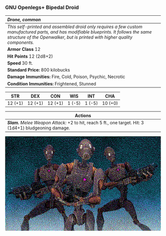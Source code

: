 
### GNU Openlegs+ Bipedal Droid

| _Drone, common_ | 
|:-------------|
| _This self-printed and assembled droid only requires a few custom manufactured parts, and has modifiable blueprints.  It follows the same structure of the Openwalker, but is printed with higher quality components._ | 
| **Armor Class**  12 |
| **Hit Points**  12 (2d8+2) |
| **Speed** 30 ft.|
| **Standard Price:** 800 kilobucks |
| **Damage Immunities:** Fire, Cold, Poison, Psychic, Necrotic |
| **Condition Immunities:** Frightened, Stunned |

<table class="abilities">
  <thead><tr><th>STR</th><th>DEX</th><th>CON</th><th>WIS</th><th>INT</th> <th>CHA</th>
    </tr>
  </thead>
  <tbody>
    <tr>
      <td>12 (+1)</td>
      <td>12 (+1)</td>
      <td>12 (+1)</td>
      <td>1 (-5)</td>
      <td>1 (-5)</td>
      <td>10 (+0)</td>
    </tr>
  </tbody>
</table>

| **Actions** |
|---|
| ***Slam.*** *Melee Weapon Attack:* +2 to hit, reach 5 ft., one target. Hit: 3 (1d4+1) bludgeoning damage. |

![OpenLegs](./../images/OpenLegs.jpg)